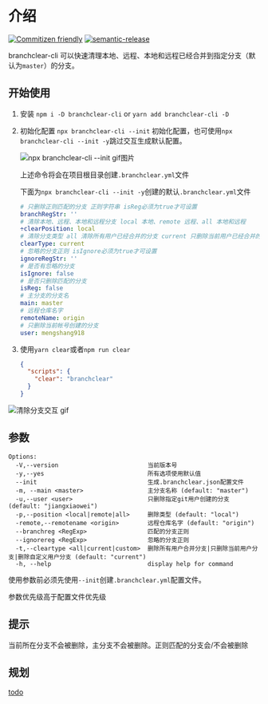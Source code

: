 # 介绍

[![Commitizen friendly](https://img.shields.io/badge/commitizen-friendly-brightgreen.svg)](http://commitizen.github.io/cz-cli/) [![semantic-release](https://img.shields.io/badge/%20%20%F0%9F%93%A6%F0%9F%9A%80-semantic--release-e10079.svg)](https://github.com/semantic-release/semantic-release)

branchclear-cli 可以快速清理本地、远程、本地和远程已经合并到指定分支（默认为`master`）的分支。

## 开始使用

1. 安装
   `npm i -D branchclear-cli` or `yarn add branchclear-cli -D`
2. 初始化配置
   `npx branchclear-cli --init` 初始化配置，也可使用`npx branchclear-cli --init -y`跳过交互生成默认配置。

   ![npx branchclear-cli --init gif图片](./assets/init.gif)

   上述命令将会在项目根目录创建`.branchclear.yml`文件

   下面为`npx branchclear-cli --init -y`创建的默认`.branchclear.yml`文件

   ```yaml
   # 只删除正则匹配的分支 正则字符串 isReg必须为true才可设置
   branchRegStr: ''
   # 清除本地、远程、本地和远程分支 local 本地、remote 远程、all 本地和远程
   ÷clearPosition: local
   # 清除分支类型 all 清除所有用户已经合并的分支 current 只删除当前用户已经合并的分支 custom 自定义删除分支的用户
   clearType: current
   # 忽略的分支正则 isIgnore必须为true才可设置
   ignoreRegStr: ''
   # 是否有忽略的分支
   isIgnore: false
   # 是否只删除匹配的分支
   isReg: false
   # 主分支的分支名
   main: master
   # 远程仓库名字
   remoteName: origin
   # 只删除当前帐号创建的分支
   user: mengshang918
   ```

3. 使用`yarn clear`或者`npm run clear`

   ```json
   {
     "scripts": {
       "clear": "branchclear"
     }
   }
   ```

![清除分支交互 gif](./assets/clear.gif)

## 参数

```shell
Options:
  -V,--version                         当前版本号
  -y,--yes                             所有选项使用默认值
  --init                               生成.branchclear.json配置文件
  -m, --main <master>                  主分支名称 (default: "master")
  -u,--user <user>                     只删除指定git用户创建的分支 (default: "jiangxiaowei")
  -p,--position <local|remote|all>     删除类型 (default: "local")
  -remote,--remotename <origin>        远程仓库名字 (default: "origin")
  --branchreg <RegExp>                 匹配的分支正则
  --ignorereg <RegExp>                 忽略的分支正则
  -t,--cleartype <all|current|custom>  删除所有用户合并分支|只删除当前用户分支|删除自定义用户分支 (default: "current")
  -h, --help                           display help for command
```

使用参数前必须先使用`--init`创建`.branchclear.yml`配置文件。

参数优先级高于配置文件优先级

## 提示

当前所在分支不会被删除，主分支不会被删除。正则匹配的分支会/不会被删除

## 规划

[todo](https://github.com/mengshang918/branchclear-cli/projects/1)
